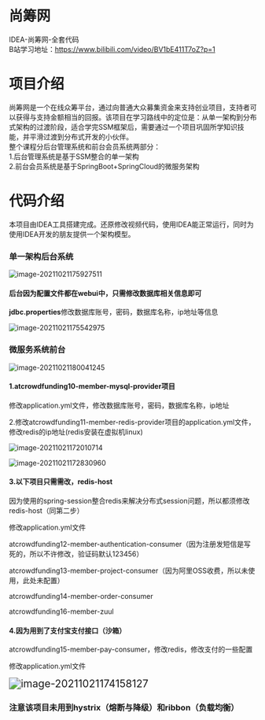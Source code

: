 # 尚筹网

IDEA-尚筹网-全套代码  
B站学习地址：https://www.bilibili.com/video/BV1bE411T7oZ?p=1

# 项目介绍

尚筹网是一个在线众筹平台，通过向普通大众募集资金来支持创业项目，支持者可以获得与支持金额相当的回报。该项目在学习路线中的定位是：从单一架构到分布式架构的过渡阶段，适合学完SSM框架后，需要通过一个项目巩固所学知识技能，并平滑过渡到分布式开发的小伙伴。  
整个课程分后台管理系统和前台会员系统两部分：  
1.后台管理系统是基于SSM整合的单一架构  
2.前台会员系统是基于SpringBoot+SpringCloud的微服务架构  

# 代码介绍

本项目由IDEA工具搭建完成。还原修改视频代码，使用IDEA能正常运行，同时为使用IDEA开发的朋友提供一个架构模型。





### 单一架构后台系统

![image-20211021175927511](C:\Users\dyli\AppData\Roaming\Typora\typora-user-images\image-20211021175927511.png)

#### 后台因为配置文件都在webui中，只需修改数据库相关信息即可

**jdbc.properties**修改数据库账号，密码，数据库名称，ip地址等信息

![image-20211021175542975](C:\Users\dyli\AppData\Roaming\Typora\typora-user-images\image-20211021175542975.png)



### 微服务系统前台

![image-20211021180041245](C:\Users\dyli\AppData\Roaming\Typora\typora-user-images\image-20211021180041245.png)

#### 1.atcrowdfunding10-member-mysql-provider项目

修改application.yml文件，修改数据库账号，密码，数据库名称，ip地址

2.修改atcrowdfunding11-member-redis-provider项目的application.yml文件，修改redis的ip地址(redis安装在虚拟机linux)

![image-20211021172010714](C:\Users\dyli\AppData\Roaming\Typora\typora-user-images\image-20211021172010714.png)



![image-20211021172830960](C:\Users\dyli\AppData\Roaming\Typora\typora-user-images\image-20211021172830960.png)



#### 3.以下项目只需需改，redis-host

因为使用的spring-session整合redis来解决分布式session问题，所以都须修改redis-host（同第二步）

修改application.yml文件

atcrowdfunding12-member-authentication-consumer（因为注册发短信是写死的，所以不许修改，验证码默认123456）

atcrowdfunding13-member-project-consumer（因为阿里OSS收费，所以未使用，此处未配置）

atcrowdfunding14-member-order-consumer

atcrowdfunding16-member-zuul



#### 4.因为用到了支付宝支付接口（沙箱）

atcrowdfunding15-member-pay-consumer，修改redis，修改支付的一些配置

修改application.yml文件

<img src="C:\Users\dyli\AppData\Roaming\Typora\typora-user-images\image-20211021174158127.png" alt="image-20211021174158127" style="zoom:150%;" />



### 注意该项目未用到hystrix（熔断与降级）和ribbon（负载均衡）

























